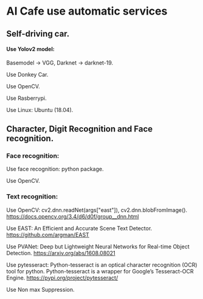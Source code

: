 # AI Cafe use automatic services

## Self-driving car.

#### Use Yolov2 model: 
Basemodel -> VGG, Darknet -> darknet-19.

Use Donkey Car.

Use OpenCV.

Use Rasberrypi.

Use Linux: Ubuntu (18.04).


## Character, Digit Recognition and Face recognition.

### Face recognition:
Use face recognition: python package.

Use OpenCV.


### Text recognition:
Use OpenCV: cv2.dnn.readNet(args["east"]), cv2.dnn.blobFromImage(). https://docs.opencv.org/3.4/d6/d0f/group__dnn.html

Use EAST: An Efficient and Accurate Scene Text Detector. https://github.com/argman/EAST

Use PVANet: Deep but Lightweight Neural Networks for Real-time Object Detection. https://arxiv.org/abs/1608.08021

Use pytesseract: Python-tesseract is an optical character recognition (OCR) tool for python. Python-tesseract is a wrapper for Google’s Tesseract-OCR Engine. https://pypi.org/project/pytesseract/

Use Non max Suppression.


